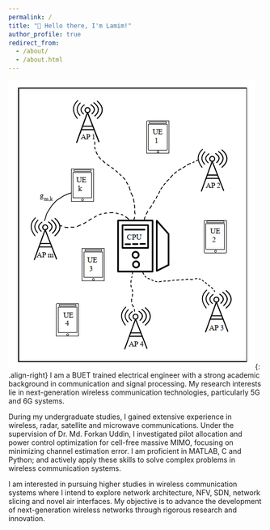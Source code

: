 ```yaml
---
permalink: /
title: "🫡 Hello there, I'm Lamim!"
author_profile: true
redirect_from: 
  - /about/
  - /about.html
---
```

![The Arrival of 6G!](/images/dp_image2.png){: .align-right}
I am a BUET trained electrical engineer with a strong academic background in communication and signal processing. My research interests lie in next-generation wireless communication technologies, particularly 5G and 6G systems.

During my undergraduate studies, I gained extensive experience in wireless, radar, satellite and microwave communications. Under the supervision of Dr. Md. Forkan Uddin, I investigated pilot allocation and power control optimization for cell-free massive MIMO, focusing on minimizing channel estimation error. I am proficient in MATLAB, C and Python; and actively apply these skills to solve complex problems in wireless communication systems.

I am interested in pursuing higher studies in wireless communication systems where I intend to explore network architecture, NFV, SDN, network slicing and novel air interfaces. My objective is to advance the development of next-generation wireless networks through rigorous research and innovation.
